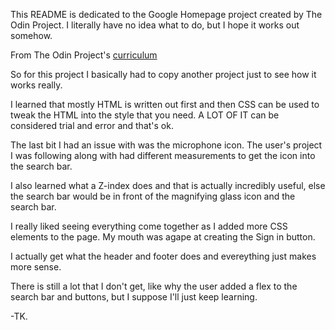 This README is dedicated to the Google Homepage project
created by The Odin Project.
I literally have no idea what to do, but I hope it works out somehow.


From The Odin Project's [curriculum](http://www.theodinproject.com/courses/web-development-101/lessons/html-css)

So for this project I basically had to copy another project just to see how it works really.

I learned that mostly HTML is written out first and then CSS can be used to tweak the HTML into the style that you need. A LOT OF IT can be considered trial and error and that's ok.

The last bit I had an issue with was the microphone icon. The user's project I was following along with had different measurements to get the icon into the search bar.

I also learned what a Z-index does and that is actually incredibly useful, else the search bar would be in front of the magnifying glass icon and the search bar.

I really liked seeing everything come together as I added more CSS elements to the page. My mouth was agape at creating the Sign in button. 

I actually get what the header and footer does and evereything just makes more sense. 

There is still a lot that I don't get, like why the user added a flex to the search bar and buttons, but I suppose I'll just keep learning.

-TK.